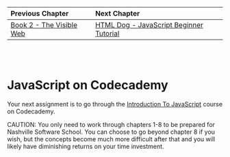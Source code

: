 | Previous Chapter | Next Chapter |
| :------------- |:-------------|
| [Book 2 - The Visible Web](../../book-2-the-visible-web/README.md) | [HTML Dog - JavaScript Beginner Tutorial](JS_DOG.md) |

<br/>
<br/>

# JavaScript on Codecademy

Your next assignment is to go through the [Introduction To JavaScript](https://www.codecademy.com/learn/introduction-to-javascript) course on Codecademy.

CAUTION: You only need to work through chapters 1-8 to be prepared for Nashville Software School. You can choose to go beyond chapter 8 if you wish, but the concepts become much more difficult after that and you will likely have diminishing returns on your time investment.